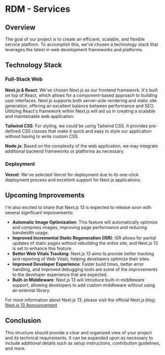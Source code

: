 # RDM - Services

## Overview

The goal of our project is to create an efficient, scalable, and flexible service platform. To accomplish this, we've chosen a technology stack that leverages the latest in web development frameworks and platforms.

## Technology Stack

### Full-Stack Web 

**Next.js & React**: We've chosen Next.js as our frontend framework. It's built on top of React, which allows for a component-based approach to building user interfaces. Next.js supports both server-side rendering and static site generation, offering an excellent balance between performance and SEO. Utilizing React's framework within Next.js will aid us in creating a scalable and maintainable web application.

**Tailwind CSS**: For styling, we could be using Tailwind CSS. It provides pre-defined CSS classes that make it quick and easy to style our application without having to write custom CSS.

**Node.js**: Based on the complexity of the web application, we may integrate additional backend frameworks or platforms as necessary.

### Deployment

**Vercel**: We've selected Vercel for deployment due to its one-click deployment process and excellent support for Next.js applications.

## Upcoming Improvements

I'm also excited to share that Next.js 13 is expected to release soon with several significant improvements:

- **Automatic Image Optimization**: This feature will automatically optimize and compress images, improving page performance and reducing bandwidth usage.
- **Improved Incremental Static Regeneration (ISR)**: ISR allows for partial updates of static pages without rebuilding the entire site, and Next.js 13 is set to enhance this feature.
- **Better Web Vitals Tracking**: Next.js 13 aims to provide better tracking and reporting of Web Vitals, helping developers optimize their sites.
- **Improved Developer Experience**: Faster build times, better error handling, and improved debugging tools are some of the improvements to the developer experience that are expected.
- **Built-in Middleware**: Next.js 13 will introduce built-in middleware support, allowing developers to add custom middleware without using an external library.

For more information about Next.js 13, please visit the official Next.js blog: [Next.js 13 Announcement](https://nextjs.org/blog/next-13)

## Conclusion

This structure should provide a clear and organized view of your project and its technical requirements. It can be expanded upon as necessary to include additional details such as setup instructions, contribution guidelines, and more.
